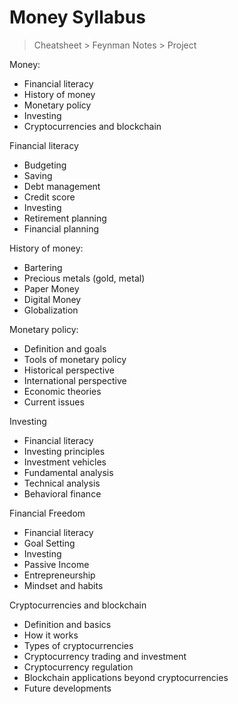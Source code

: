 # Money Syllabus

> Cheatsheet > Feynman Notes > Project

Money:
- Financial literacy
- History of money
- Monetary policy
- Investing
- Cryptocurrencies and blockchain

Financial literacy
- Budgeting
- Saving
- Debt management
- Credit score
- Investing
- Retirement planning
- Financial planning

History of money:
- Bartering
- Precious metals (gold, metal)
- Paper Money
- Digital Money
- Globalization

Monetary policy:
- Definition and goals
- Tools of monetary policy
- Historical perspective
- International perspective
- Economic theories
- Current issues

Investing
- Financial literacy
- Investing principles
- Investment vehicles
- Fundamental analysis
- Technical analysis
- Behavioral finance

Financial Freedom
- Financial literacy
- Goal Setting
- Investing
- Passive Income
- Entrepreneurship
- Mindset and habits

Cryptocurrencies and blockchain
- Definition and basics
- How it works
- Types of cryptocurrencies
- Cryptocurrency trading and investment
- Cryptocurrency regulation
- Blockchain applications beyond cryptocurrencies
- Future developments
